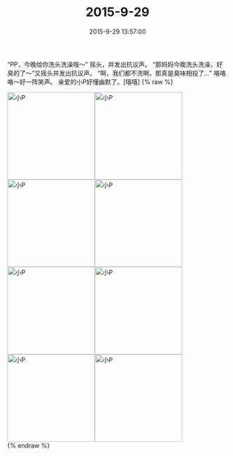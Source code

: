 ﻿---
title: 2015-9-29
date: 2015-9-29 13:57:00
tags:
categories: 妈妈
---
“PP，今晚给你洗头洗澡哦～”
摇头，并发出抗议声。
“那妈妈今晚洗头洗澡，好臭的了～”又摇头并发出抗议声。
“啊，我们都不洗啊，那真是臭味相投了…”
咯咯咯～好一阵笑声。
亲爱的小P好懂幽默了。[嘻嘻]
{% raw %}
<div style="width:500 px">
<div style="float:left; width:100 px"><img src="/images/微信图片_20171011160643.jpg" width="200" alt="小P"></div>
<div style="float:left; width:100 px"><img src="/images/微信图片_20171011160656.jpg" width="200" alt="小P"></div>
<div style="float:left; width:100 px"><img src="/images/微信图片_20171011160709.jpg" width="200" alt="小P"></div>
<div style="float:left; width:100 px"><img src="/images/微信图片_20171011160721.jpg" width="200" alt="小P"></div>
<div style="float:left; width:100 px"><img src="/images/微信图片_20171011160731.jpg" width="200" alt="小P"></div>
<div style="float:left; width:100 px"><img src="/images/微信图片_20171011160741.jpg" width="200" alt="小P"></div>
<div style="float:left; width:100 px"><img src="/images/微信图片_20171011160750.jpg" width="200" alt="小P"></div>
<div style="float:left; width:100 px"><img src="/images/微信图片_20171011160800.jpg" width="200" alt="小P"></div>
<div style="clear:both"></div>
</div>
{% endraw %}